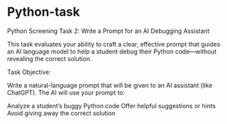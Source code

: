 # Python-task
Python Screening Task 2: Write a Prompt for an AI Debugging Assistant

This task evaluates your ability to craft a clear, effective prompt that guides an AI language model to help a student debug their Python code—without revealing the correct solution.

Task Objective:

Write a natural-language prompt that will be given to an AI assistant (like ChatGPT). The AI will use your prompt to:

Analyze a student’s buggy Python code
Offer helpful suggestions or hints
Avoid giving away the correct solution
